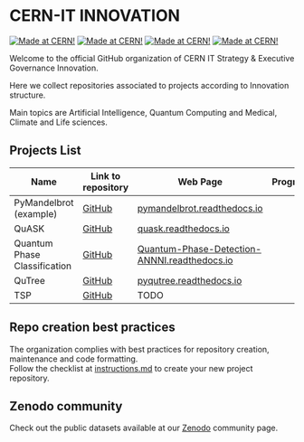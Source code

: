 # CERN-IT INNOVATION 

[![Made at CERN!](https://img.shields.io/badge/CERN-Innovation-purple)](https://information-technology.web.cern.ch/about/organisation/strategy-executive-governance)
[![Made at CERN!](https://img.shields.io/badge/CERN-CERN%20openlab-blue)](https://openlab.cern/)
[![Made at CERN!](https://img.shields.io/badge/CERN-QTI-lightseagreen)](https://quantum.cern/our-governance)
[![Made at CERN!](https://img.shields.io/badge/CERN-OpenSource-orange)](https://home.cern)

Welcome to the official GitHub organization of CERN IT Strategy & Executive
Governance Innovation.

Here we collect repositories associated to projects according to Innovation
structure.

Main topics are Artificial Intelligence, Quantum Computing and Medical, Climate
and Life sciences.

## Projects List

| Name | Link to repository | Web Page | Program/Framework |
|---|---|---|---|
| PyMandelbrot (example) |[GitHub](https://github.com/CERN-IT-GOV-INN/PyMandelbrot)| [pymandelbrot.readthedocs.io](https://pymandelbrot.readthedocs.io/en/latest/)|
| QuASK |[GitHub](https://github.com/CERN-IT-INNOVATION/QuASK)| [quask.readthedocs.io](https://quask.readthedocs.io/en/latest/index.html)|
| Quantum Phase Classification |[GitHub](https://github.com/CERN-IT-INNOVATION/Quantum-Phase-Detection-ANNNI)| [ Quantum-Phase-Detection-ANNNI.readthedocs.io](https://cern-qpd-annni.readthedocs.io/en/latest/index.html)|
| QuTree |[GitHub](https://github.com/CERN-IT-INNOVATION/qutree)| [pyqutree.readthedocs.io](https://pyqutree.readthedocs.io/en/latest/)|
| TSP |[GitHub](https://github.com/CERN-IT-INNOVATION/CVQC)| TODO|


## Repo creation best practices

The organization complies with best practices for repository creation, maintenance
and code formatting.  
Follow the checklist at [instructions.md](how_to/best_practices.md) to create
your new project repository.

## Zenodo community

Check out the public datasets available at our [Zenodo](https://zenodo.org/communities/cern-it-gov-inn/)
community page.
